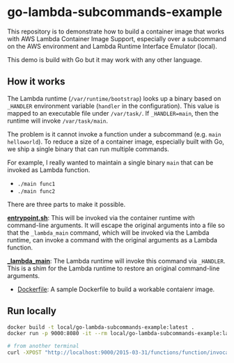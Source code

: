 # go-lambda-subcommands-example

This repository is to demonstrate how to build a container image that works with AWS Lambda Container Image Support, especially over a subcommand on the AWS environment and Lambda Runtime Interface Emulator (local).

This demo is build with Go but it may work with any other language.

## How it works

The Lambda runtime (`/var/runtime/bootstrap`) looks up a binary based on `_HANDLER` environment variable (`handler` in the configuration). This value is mapped to an executable file under `/var/task/`. If `_HANDLER=main`, then the runtime will invoke `/var/task/main`.

The problem is it cannot invoke a function under a subcommand (e.g. `main helloworld`). To reduce a size of a container image, especially built with Go, we ship a single binary that can run multiple commands.

For example, I really wanted to maintain a single binary `main` that can be invoked as Lambda function.

- `./main func1`
- `./main func2`

There are three parts to make it possible.

**[entrypoint.sh](entrypoint.sh)**:
This will be invoked via the container runtime with command-line arguments. It will escape the original arguments into a file so that the `_lambda_main` command, which will be invoked via the Lambda runtime, can invoke a command with the original arguments as a Lambda function.

**[_lambda_main](_lambda_main)**: The Lambda runtime will invoke this command via `_HANDLER`. This is a shim for the Lambda runtime to restore an original command-line arguments.

- [Dockerfile](Dockerfile): 
A sample Dockerfile to build a workable contaienr image.

## Run locally

```sh
docker build -t local/go-lambda-subcommands-example:latest .
docker run -p 9000:8080 -it --rm local/go-lambda-subcommands-example:latest

# from another terminal
curl -XPOST "http://localhost:9000/2015-03-31/functions/function/invocations" -d '{}'
```
